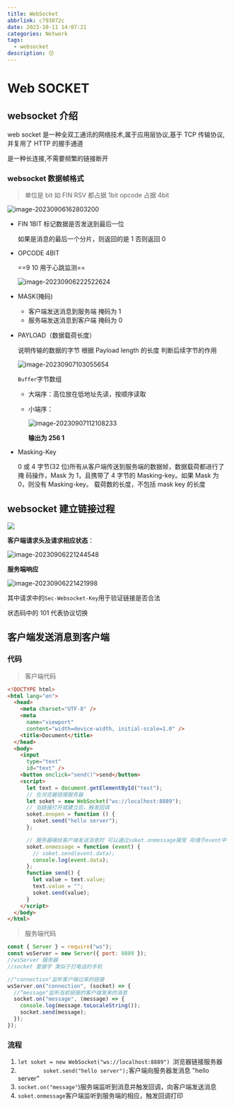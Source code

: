 ```yaml
---
title: WebSocket
abbrlink: c793072c
date: 2023-10-11 14:07:21
categories: Network
tags:
  - websocket
description: 😚
---
```


# Web SOCKET

## websocket 介绍

web socket 是一种全双工通讯的网络技术,属于应用层协议,基于 TCP 传输协议,并复用了 HTTP 的握手通道

是一种长连接,不需要频繁的链接断开

### websocket 数据帧格式

> 单位是 bit 如 FIN RSV 都占据 1bit opcode 占据 4bit

![image-20230906162803200](https://oooooo.oss-cn-fuzhou.aliyuncs.com/readme/202309061628568.png)

- FIN 1BIT 标记数据是否发送到最后一位

  如果是消息的最后一个分片，则返回的是 1 否则返回 0

- OPCODE 4BIT

  ==9 10 用于心跳监测==

  ![image-20230906222522624](https://oooooo.oss-cn-fuzhou.aliyuncs.com/readme/202309062225696.png)

- MASK(掩码)

  - 客户端发送消息到服务端 掩码为 1
  - 服务端发送消息到客户端 掩码为 0

- PAYLOAD（数据载荷长度）

  说明传输的数据的字节 根据 Payload length 的长度 判断后续字节的作用

  ![image-20230907103055654](https://oooooo.oss-cn-fuzhou.aliyuncs.com/readme/202309071030759.png)

  `Buffer`字节数组

  - 大端序：高位放在低地址先读，按顺序读取

  - 小端序：

    ![image-20230907112108233](https://oooooo.oss-cn-fuzhou.aliyuncs.com/readme/202309071121351.png)

    **输出为 256 1**

- Masking-Key

  0 或 4 字节(32 位)所有从客户端传送到服务端的数据帧，数据载荷都进行了掩
  码操作，Mask 为 1，且携带了 4 字节的 Masking-key。如果 Mask 为 0，则没有 Masking-key。
  载荷数的长度，不包括 mask key 的长度

## websocket 建立链接过程

![	](https://oooooo.oss-cn-fuzhou.aliyuncs.com/readme/202309062208820.png)

**客户端请求头及请求相应状态**：

![image-20230906221244548](https://oooooo.oss-cn-fuzhou.aliyuncs.com/readme/202309062212586.png)

**服务端响应**

![image-20230906221421998](https://oooooo.oss-cn-fuzhou.aliyuncs.com/readme/202309062214054.png)

其中请求中的`Sec-Websocket-Key`用于验证链接是否合法

状态码中的 101 代表协议切换

## 客户端发送消息到客户端

### 代码

> 客户端代码

```html
<!DOCTYPE html>
<html lang="en">
  <head>
    <meta charset="UTF-8" />
    <meta
      name="viewport"
      content="width=device-width, initial-scale=1.0" />
    <title>Document</title>
  </head>
  <body>
    <input
      type="text"
      id="text" />
    <button onclick="send()">send</button>
    <script>
      let text = document.getElementById("text");
      // 在浏览器链接服务器
      let soket = new WebSocket("ws://localhost:8889");
      // 当链接打开或建立后，触发回调
      soket.onopen = function () {
        soket.send("hello server");
      };

      // 服务器端给客户端发送消息时 可以通过soket.onmessage接受 存储于event中
      soket.onmessage = function (event) {
        // soket.send(event.data);
        console.log(event.data);
      };
      function send() {
        let value = text.value;
        text.value = "";
        soket.send(value);
      }
    </script>
  </body>
</html>
```

> 服务端代码

```js
const { Server } = require("ws");
const wsServer = new Server({ port: 8889 });
//wsServer 服务器
//socket 套接字 类似于打电话的手机

//"connection"监听客户端过来的链接
wsServer.on("connection", (socket) => {
  //“message"监听当前链接的客户端发来的消息
  socket.on("message", (message) => {
    console.log(message.toLocaleString());
    socket.send(message);
  });
});
```

### 流程

1. `let soket = new WebSocket("ws://localhost:8889") `浏览器链接服务器
2. `        soket.send("hello server");`客户端向服务器发消息 "hello server”
3. `socket.on("message"`)服务端监听到消息并触发回调，向客户端发送消息
4. `soket.onmessage`客户端监听到服务端的相应，触发回调打印
